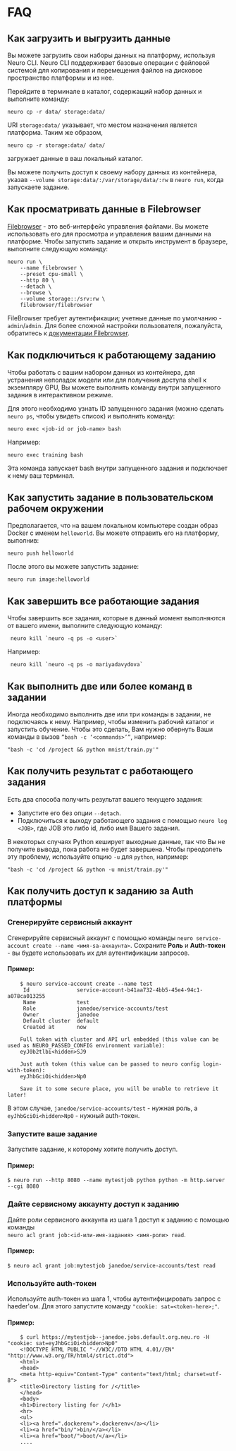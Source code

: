 # FAQ

## Как загрузить и выгрузить данные

Вы можете загрузить свои наборы данных на платформу, используя Neuro CLI. Neuro CLI поддерживает базовые операции с файловой системой для копирования и перемещения файлов на дисковое пространство платформы и из нее.

Перейдите в терминале в каталог, содержащий набор данных и выполните команду:

```text
neuro cp -r data/ storage:data/
```

URI `storage:data/` указывает, что местом назначения является платформа. Таким же образом,

```text
neuro cp -r storage:data/ data/
```

загружает данные в ваш локальный каталог.

Вы можете получить доступ к своему набору данных из контейнера, указав `--volume storage:data/:/var/storage/data/:rw` в `neuro run`, когда запускаете задание.

## Как просматривать данные в Filebrowser

[Filebrowser](https://github.com/filebrowser/filebrowser) - это веб-интерфейс управления файлами. Вы можете использовать его для просмотра и управления вашим данными на платформе. Чтобы запустить задание и открыть инструмент в браузере, выполните следующую команду:

```text
neuro run \
    --name filebrowser \
    --preset cpu-small \
    --http 80 \
    --detach \
    --browse \
    --volume storage::/srv:rw \
    filebrowser/filebrowser
```

FileBrowser требует аутентификации; учетные данные по умолчанию - `admin`/`admin`. Для более сложной настройки пользователя, пожалуйста, обратитесь к [документации Filebrowser](https://filebrowser.xyz).

## Как подключиться к работающему заданию

Чтобы работать с вашим набором данных из контейнера, для устранения неполадок модели или для получения доступа shell к экземпляру GPU, Вы можете выполнить команду внутри запущенного задания в интерактивном режиме.

Для этого необходимо узнать ID запущенного задания \(можно сделать `neuro ps`, чтобы увидеть список\) и выполнить команду:

```text
neuro exec <job-id or job-name> bash
```

Например:

```text
neuro exec training bash
```

Эта команда запускает bash внутри запущенного задания и подключает к нему ваш терминал.

## Как запустить задание в пользовательском рабочем окружении

Предполагается, что на вашем локальном компьютере создан образ Docker с именем `helloworld`. Вы можете отправить его на платформу, выполнив:

```text
neuro push helloworld
```

После этого вы можете запустить задание:

```text
neuro run image:helloworld
```

## Как завершить все работающие задания

Чтобы завершить все задания, которые в данный момент выполняются от вашего имени, выполните следующую команду:

```text
 neuro kill `neuro -q ps -o <user>`
```

Например:

```text
 neuro kill `neuro -q ps -o mariyadavydova`
```

## Как выполнить две или более команд в задании

Иногда необходимо выполнить две или три команды в задании, не подключаясь к нему. Например, чтобы изменить рабочий каталог и запустить обучение. Чтобы это сделать, Вам нужно обернуть Ваши команды в вызов `”bash -c ‘<commands>’”`, например:

```text
"bash -c 'cd /project && python mnist/train.py'"
```

## Как получить результат с работающего задания

Есть два способа получить результат вашего текущего задания:

* Запустите его без опции `--detach`.
* Подключиться к выходу работающего задания с помощью `neuro log <JOB>`, где JOB это либо id, либо имя Вашего задания.

В некоторых случаях Python кеширует выходные данные, так что Вы не получите вывода, пока работа не будет завершена. Чтобы преодолеть эту проблему, используйте опцию `-u` для `python`, например:

```text
"bash -c 'cd /project && python -u mnist/train.py'"
```

## Как получить доступ к заданию за Auth платформы

### Сгенерируйте сервисный аккаунт

Сгенерируйте сервисный аккаунт с помощью команды `neuro service-account create --name <имя-sa-аккаунта>`. Сохраните **Роль** и **Auth-токен** - вы будете использовать их для аутентификации запросов.

#### Пример:

```text
    $ neuro service-account create --name test
     Id               service-account-b41aa732-4bb5-45e4-94c1-a078ca013255
     Name             test
     Role             janedoe/service-accounts/test
     Owner            janedoe
     Default cluster  default
     Created at       now
     
    Full token with cluster and API url embedded (this value can be used as NEURO_PASSED_CONFIG environment variable):
    eyJ0b2tlbi<hidden>SJ9
    
    Just auth token (this value can be passed to neuro config login-with-token):
    eyJhbGciOi<hidden>Np0
    
    Save it to some secure place, you will be unable to retrieve it later!
```

В этом случае, `janedoe/service-accounts/test` - нужная роль, а  
`eyJhbGciOi<hidden>Np0` - нужный auth-токен.

### Запустите ваше задание

Запустите задание, к которому хотите получить доступ.

#### Пример:

```text
$ neuro run --http 8080 --name mytestjob python python -m http.server --cgi 8080
```

### Дайте сервисному аккаунту доступ к заданию

Дайте роли сервисного аккаунта из шага 1 доступ к заданию с помощью команды   
`neuro acl grant job:<id-или-имя-задания> <имя-роли> read`.

#### Пример:

```text
$ neuro acl grant job:mytestjob janedoe/service-accounts/test read
```

### Используйте auth-токен

Используйте auth-токен из шага 1, чтобы аутентифицировать запрос с haeder'ом. Для этого запустите команду `"cookie: sat=<token-here>;"`.

#### Пример:

```text
    $ curl https://mytestjob--janedoe.jobs.default.org.neu.ro -H "cookie: sat=eyJhbGciOi<hidden>Np0"
    <!DOCTYPE HTML PUBLIC "-//W3C//DTD HTML 4.01//EN" "http://www.w3.org/TR/html4/strict.dtd">
    <html>
    <head>
    <meta http-equiv="Content-Type" content="text/html; charset=utf-8">
    <title>Directory listing for /</title>
    </head>
    <body>
    <h1>Directory listing for /</h1>
    <hr>
    <ul>
    <li><a href=".dockerenv">.dockerenv</a></li>
    <li><a href="bin/">bin/</a></li>
    <li><a href="boot/">boot/</a></li>
    ....
```

